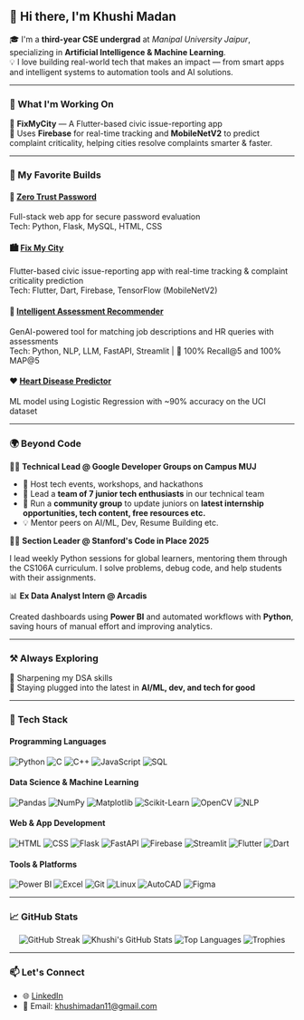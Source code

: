 ## 👋 Hi there, I'm Khushi Madan

🎓 I'm a **third-year CSE undergrad** at *Manipal University Jaipur*, specializing in **Artificial Intelligence & Machine Learning**.  
💡 I love building real-world tech that makes an impact — from smart apps and intelligent systems to automation tools and AI solutions.

---

### 🚧 What I'm Working On
📱 **FixMyCity** — A Flutter-based civic issue-reporting app  
🔗 Uses **Firebase** for real-time tracking and **MobileNetV2** to predict complaint criticality, helping cities resolve complaints smarter & faster.

---

### 🤖 My Favorite Builds

#### 🔐 [Zero Trust Password](https://github.com/khushimadan/Zero-Trust-Password)
Full-stack web app for secure password evaluation  
Tech: Python, Flask, MySQL, HTML, CSS 

#### 🏙️ [Fix My City](https://github.com/khushimadan/Fix-My-City)
Flutter-based civic issue-reporting app with real-time tracking & complaint criticality prediction  
Tech: Flutter, Dart, Firebase, TensorFlow (MobileNetV2) 

#### 🤖 [Intelligent Assessment Recommender](https://github.com/khushimadan/SHL_Assessment_Recommendation_System)
GenAI-powered tool for matching job descriptions and HR queries with assessments  
Tech: Python, NLP, LLM, FastAPI, Streamlit | 🎯 100% Recall@5 and 100% MAP@5

#### ❤️ [Heart Disease Predictor](https://github.com/khushimadan/Heart-Disease-Prediction)
ML model using Logistic Regression with ~90% accuracy on the UCI dataset  

---

### 🌍 Beyond Code
👩‍💼 **Technical Lead @ Google Developer Groups on Campus MUJ**
- 🎤 Host tech events, workshops, and hackathons
- 👥 Lead a **team of 7 junior tech enthusiasts** in our technical team
- 💬 Run a **community group** to update juniors on **latest internship opportunities, tech content, free resources etc.**
- 💡 Mentor peers on AI/ML, Dev, Resume Building etc.
  
👩‍🏫 **Section Leader @ Stanford's Code in Place 2025** 

I lead weekly Python sessions for global learners, mentoring them through the CS106A curriculum. I solve problems, debug code, and help students with their assignments.

📊 **Ex Data Analyst Intern @ Arcadis**  

Created dashboards using **Power BI** and automated workflows with **Python**, saving hours of manual effort and improving analytics.

---

### ⚒️ Always Exploring
🧩 Sharpening my DSA skills    
📡 Staying plugged into the latest in **AI/ML, dev, and tech for good**

---

### 🚀 Tech Stack

#### Programming Languages
![Python](https://img.shields.io/badge/-Python-3776AB?style=flat&logo=python&logoColor=white)
![C](https://img.shields.io/badge/-C-A8B9CC?style=flat&logo=c&logoColor=white)
![C++](https://img.shields.io/badge/-C++-00599C?style=flat&logo=c%2B%2B&logoColor=white)
![JavaScript](https://img.shields.io/badge/-JavaScript-F7DF1E?style=flat&logo=javascript&logoColor=black)
![SQL](https://img.shields.io/badge/-SQL-4479A1?style=flat&logo=postgresql&logoColor=white)

#### Data Science & Machine Learning
![Pandas](https://img.shields.io/badge/-Pandas-150458?style=flat&logo=pandas)
![NumPy](https://img.shields.io/badge/-NumPy-013243?style=flat&logo=numpy)
![Matplotlib](https://img.shields.io/badge/-Matplotlib-11557C?style=flat&logo=matplotlib)
![Scikit-Learn](https://img.shields.io/badge/-Scikit--Learn-F7931E?style=flat&logo=scikit-learn)
![OpenCV](https://img.shields.io/badge/-OpenCV-5C3EE8?style=flat&logo=opencv&logoColor=white)
![NLP](https://img.shields.io/badge/-NLP-blue?style=flat)

#### Web & App Development
![HTML](https://img.shields.io/badge/-HTML5-E34F26?style=flat&logo=html5&logoColor=white)
![CSS](https://img.shields.io/badge/-CSS3-1572B6?style=flat&logo=css3)
![Flask](https://img.shields.io/badge/-Flask-000000?style=flat&logo=flask)
![FastAPI](https://img.shields.io/badge/-FastAPI-009688?style=flat&logo=fastapi&logoColor=white)
![Firebase](https://img.shields.io/badge/-Firebase-FFCA28?style=flat&logo=firebase&logoColor=black)
![Streamlit](https://img.shields.io/badge/-Streamlit-FF4B4B?style=flat&logo=streamlit&logoColor=white)
![Flutter](https://img.shields.io/badge/-Flutter-02569B?style=flat&logo=flutter&logoColor=white)
![Dart](https://img.shields.io/badge/-Dart-0175C2?style=flat&logo=dart&logoColor=white)

#### Tools & Platforms
![Power BI](https://img.shields.io/badge/-Power%20BI-F2C811?style=flat&logo=powerbi&logoColor=black)
![Excel](https://img.shields.io/badge/-Excel-217346?style=flat&logo=microsoft-excel&logoColor=white)
![Git](https://img.shields.io/badge/-Git-F05032?style=flat&logo=git)
![Linux](https://img.shields.io/badge/-Linux-FCC624?style=flat&logo=linux&logoColor=black)
![AutoCAD](https://img.shields.io/badge/-AutoCAD-E44D26?style=flat&logo=autodesk)
![Figma](https://img.shields.io/badge/-Figma-F24E1E?style=flat&logo=figma&logoColor=white)

---

### 📈 GitHub Stats

<div align="center">

<!-- GitHub Streak -->
<img src="https://streak-stats.demolab.com?user=khushimadan&theme=radical&border_radius=10&date_format=j%20M%5B%20Y%5D" alt="GitHub Streak" />

<!-- GitHub Stats -->
<img src="https://github-readme-stats.vercel.app/api?username=khushimadan&show_icons=true&theme=radical&border_radius=10&hide_border=false&count_private=true&include_all_commits=true&hide=issues" alt="Khushi's GitHub Stats" />

<!-- Top Languages -->
<img src="https://github-readme-stats.vercel.app/api/top-langs/?username=khushimadan&layout=compact&theme=radical&border_radius=10&hide_border=false" alt="Top Languages" />

<!-- GitHub Trophies -->
<img src="https://github-profile-trophy.vercel.app/?username=khushimadan&theme=radical&no-frame=true&title=Stars,Commits,Followers,PullRequest,Issues,Repositories" alt="Trophies" />

</div>

---

### 📫 Let's Connect
- 🌐 [LinkedIn](https://www.linkedin.com/in/khushimadan11/)
- 📧 Email: khushimadan11@gmail.com
